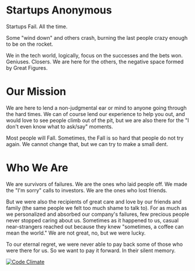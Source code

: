 # Startups Anonymous

Startups Fail. All the time. 

Some "wind down" and others crash, burning the last people crazy enough to be on the rocket.

We in the tech world, logically, focus on the successes and the bets won. Geniuses. Closers. We are here for the others, the negative space formed by Great Figures. 

# Our Mission

We are here to lend a non-judgmental ear or mind to anyone going through the hard times. We can of course lend our experience to help you out, and would love to see people climb out of the pit, but we are also there for the "I don't even know what to ask/say" moments.

Most people will Fall. Sometimes, the Fall is so hard that people do not try again. We cannot change that, but we can try to make a small dent. 

# Who We Are

We are survivors of failures. We are the ones who laid people off. We made the "I'm sorry" calls to investors. We are the ones who lost friends. 

But we were also the recipients of great care and love by our friends and family (the same people we felt too much shame to talk to). For as much as we personalized and absorbed our company's failures, few precious people never stopped caring about us. Sometimes as it happened to us, casual near-strangers reached out because they knew "sometimes, a coffee can mean the world." We are not great, no, but we were lucky. 

To our eternal regret, we were never able to pay back some of those who were there for us. So we want to pay it forward. In their silent memory.

[![Code Climate](https://codeclimate.com/github/bomatson/startupsanonymous.png)](https://codeclimate.com/github/bomatson/startupsanonymous)